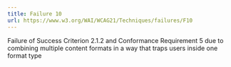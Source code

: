 ```yaml
---
title: Failure 10
url: https://www.w3.org/WAI/WCAG21/Techniques/failures/F10
---
```

Failure of Success Criterion 2.1.2 and Conformance Requirement 5 due to combining multiple content formats in a way that traps users inside one format type

